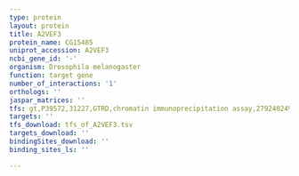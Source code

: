 ```yaml
---
type: protein
layout: protein
title: A2VEF3
protein_name: CG15485
uniprot_accession: A2VEF3
ncbi_gene_id: '-'
organism: Drosophila melanogaster
function: target gene
number_of_interactions: '1'
orthologs: ''
jaspar_matrices: ''
tfs: gt,P39572,31227,GTRD,chromatin immunoprecipitation assay,27924024%5Buid%5D,No
targets: ''
tfs_download: tfs_of_A2VEF3.tsv
targets_download: ''
bindingSites_download: ''
binding_sites_ls: ''

---
```

